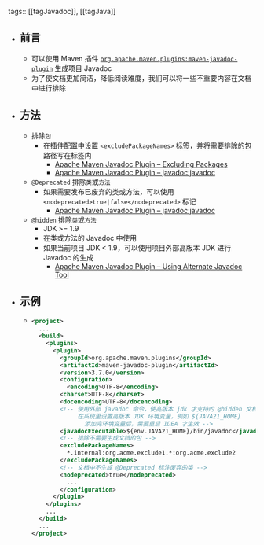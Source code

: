 tags:: [[tagJavadoc]], [[tagJava]]

- ## 前言
	- 可以使用 Maven 插件 [`org.apache.maven.plugins:maven-javadoc-plugin`](https://maven.apache.org/plugins/maven-javadoc-plugin/index.html) 生成项目 Javadoc
	- 为了使文档更加简洁，降低阅读难度，我们可以将一些不重要内容在文档中进行排除
- ## 方法
	- 排除`包`
		- 在插件配置中设置 `<excludePackageNames>` 标签，并将需要排除的包路径写在标签内
			- [Apache Maven Javadoc Plugin – Excluding Packages](https://maven.apache.org/plugins/maven-javadoc-plugin/examples/exclude-package-names.html)
			- [Apache Maven Javadoc Plugin – javadoc:javadoc](https://maven.apache.org/plugins/maven-javadoc-plugin/javadoc-mojo.html#excludePackageNames)
	- `@Deprecated` 排除`类`或`方法`
		- 如果需要发布已废弃的类或方法，可以使用 `<nodeprecated>true|false</nodeprecated>` 标记
			- [Apache Maven Javadoc Plugin – javadoc:javadoc](https://maven.apache.org/plugins/maven-javadoc-plugin/javadoc-mojo.html#nodeprecated)
	- `@hidden` 排除`类`或`方法`
		- JDK >= 1.9
		- 在类或方法的 Javadoc 中使用
		- 如果当前项目 JDK < 1.9，可以使用项目外部高版本 JDK 进行 Javadoc 的生成
			- [Apache Maven Javadoc Plugin – Using Alternate Javadoc Tool](https://maven.apache.org/plugins/maven-javadoc-plugin/examples/alternate-javadoc-tool.html)
- ## 示例
	- ```xml
	  <project>
	    ...
	    <build>
	      <plugins>
	        <plugin>
	          <groupId>org.apache.maven.plugins</groupId>
	          <artifactId>maven-javadoc-plugin</artifactId>
	          <version>3.7.0</version>
	          <configuration>
	            <encoding>UTF-8</encoding>
	  		  <charset>UTF-8</charset>
	  		  <docencoding>UTF-8</docencoding>
	  		  <!-- 使用外部 javadoc 命令，使高版本 jdk 才支持的 @hidden 文档注释生效
	  		       在系统里设置高版本 JDK 环境变量，例如 ${JAVA21_HOME}
	                 添加完环境变量后，需要重启 IDEA 才生效 -->
	  		  <javadocExecutable>${env.JAVA21_HOME}/bin/javadoc</javadocExecutable>
	  		  <!-- 排除不需要生成文档的包 -->
	  		  <excludePackageNames>
	  			*.internal:org.acme.exclude1.*:org.acme.exclude2
	  		  </excludePackageNames>
	  		  <!-- 文档中不生成 @Deprecated 标注废弃的类 -->
	  		  <nodeprecated>true</nodeprecated>
	            ...
	          </configuration>
	        </plugin>
	      </plugins>
	      ...
	    </build>
	    ...
	  </project>
	  ```